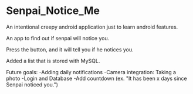 # Senpai_Notice_Me

An intentional creepy android application just to learn android features. 

An app to find out if senpai will notice you.

Press the button, and it will tell you if he notices you. 

Added a list that is stored with MySQL.

Future goals: 
-Adding daily notifications 
-Camera integration: Taking a photo
-Login and Database 
-Add countdown (ex. "It has been x days since Senpai noticed you.")

